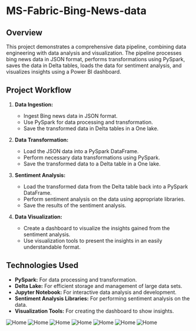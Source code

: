 # MS-Fabric-Bing-News-data
## Overview

This project demonstrates a comprehensive data pipeline, combining data engineering with data analysis and visualization. The pipeline processes bing news data in JSON format, performs transformations using PySpark, saves the data in Delta tables, loads the data for sentiment analysis, and visualizes insights using a Power BI dashboard.
## Project Workflow

1. **Data Ingestion:**
    - Ingest Bing news data in JSON format.
    - Use PySpark for data processing and transformation.
    - Save the transformed data in Delta tables in a One lake.

2. **Data Transformation:**
    - Load the JSON data into a PySpark DataFrame.
    - Perform necessary data transformations using PySpark.
    - Save the transformed data to a Delta table in a One lake.

3. **Sentiment Analysis:**
    - Load the transformed data from the Delta table back into a PySpark DataFrame.
    - Perform sentiment analysis on the data using appropriate libraries.
    - Save the results of the sentiment analysis.

4. **Data Visualization:**
    - Create a dashboard to visualize the insights gained from the sentiment analysis.
    - Use visualization tools to present the insights in an easily understandable format.

## Technologies Used

- **PySpark:** For data processing and transformation.
- **Delta Lake:** For efficient storage and management of large data sets.
- **Jupyter Notebook:** For interactive data analysis and development.
- **Sentiment Analysis Libraries:** For performing sentiment analysis on the data.
- **Visualization Tools:** For creating the dashboard to show insights.

![Home](reporting/dash2.png) ![Home](ingestion%20and%20transformation/screenshots/1.png)
![Home](ingestion%20and%20transformation/screenshots/pipeline.png)
![Home](ingestion%20and%20transformation/screenshots/3.png)
![Home](ingestion%20and%20transformation/screenshots/4.png)
![Home](ingestion%20and%20transformation/screenshots/6.png)
![Home](ingestion%20and%20transformation/screenshots/5.png)
